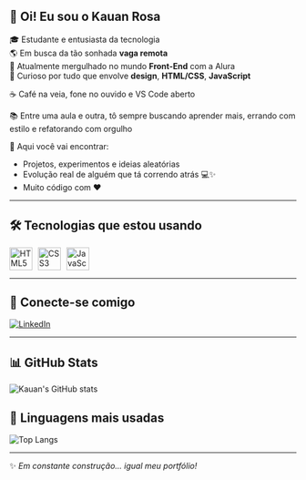 ## 👋 Oi! Eu sou o Kauan Rosa

🎓 Estudante e entusiasta da tecnologia  
🌎 Em busca da tão sonhada **vaga remota**  
🚀 Atualmente mergulhado no mundo **Front-End** com a Alura  
🎨 Curioso por tudo que envolve **design**, **HTML/CSS**, **JavaScript** 

☕ Café na veia, fone no ouvido e VS Code aberto  

📚 Entre uma aula e outra, tô sempre buscando aprender mais, errando com estilo e refatorando com orgulho

🔧 Aqui você vai encontrar:
- Projetos, experimentos e ideias aleatórias
- Evolução real de alguém que tá correndo atrás 💻✨
- Muito código com ❤️

---

## 🛠️ Tecnologias que estou usando

<div style="display: flex; gap: 10px;">
  <img src="https://cdn.jsdelivr.net/gh/devicons/devicon/icons/html5/html5-original.svg" height="40" alt="HTML5"/>
  <img src="https://cdn.jsdelivr.net/gh/devicons/devicon/icons/css3/css3-original.svg" height="40" alt="CSS3"/>
  <img src="https://cdn.jsdelivr.net/gh/devicons/devicon/icons/javascript/javascript-original.svg" height="40" alt="JavaScript"/>
</div>

---

## 📲 Conecte-se comigo

[![LinkedIn](https://img.shields.io/badge/LinkedIn-Kauan%20Rosa-0A66C2?style=for-the-badge&logo=linkedin&logoColor=white)](https://www.linkedin.com/in/kauan-rosatec/)

---

## 📊 GitHub Stats

![Kauan's GitHub stats](https://github-readme-stats.vercel.app/api?username=kauanrosaworld&show_icons=true&theme=tokyonight)

## 🧠 Linguagens mais usadas

![Top Langs](https://github-readme-stats.vercel.app/api/top-langs/?username=kauanrosaworld&layout=compact&theme=tokyonight)

---

✨ *Em constante construção... igual meu portfólio!*
